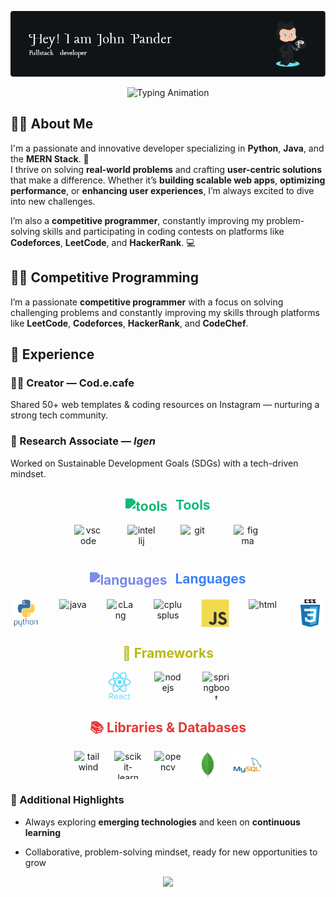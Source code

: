 

<p align="center">
  <img src="./github-header-image.png" alt="Header">
</p>


<p align="center">
  <img src="https://readme-typing-svg.demolab.com?font=Fira+Code&pause=1000&color=000000&center=true&vCenter=true&width=500&lines=Web+Developer;AI+Enthusiast;Open+Source+Contributor;Competetive+Programmer" alt="Typing Animation" />
</p>


<!-- <h1 align="center">
  Let's Connect and have a Chat!💬
</h1>


<p align="center" style="display: flex; justify-content: space-between; align-items: center; max-width: 400px; margin: auto;">
<a href="https://portfolio-response-d767c.web.app/">
  <img height="50" src="https://user-images.githubusercontent.com/46517096/166972883-f5f1d88c-0246-4374-88ac-ded0f2cf0699.png"/>
</a>
<a href="https://www.linkedin.com/in/karthikeyan-m-12742b288">
  <img height="50" src="https://user-images.githubusercontent.com/46517096/166973395-19676cd8-f8ec-4abf-83ff-da8243505b82.png"/>
</a>
<a href="https://medium.com/@askarthikeyan30">
  <img height="50" src="https://user-images.githubusercontent.com/46517096/166973962-d05d145a-b6a0-4643-bd3d-5ac845679367.png"/>
</a>
<a href="https://dev.to/karkeys1108">
  <img height="50" src="https://user-images.githubusercontent.com/46517096/166974096-7aeecad4-483e-4c85-983f-f4b37b3f794e.png"/>
</a>
<a href="https://x.com/i/flow/login?redirect_after_login=%2FKarthikeya87588">
  <img height="50" src="https://user-images.githubusercontent.com/46517096/166974271-91dfa250-d70b-4cb9-8707-f1bda1b708c3.png"/>
</a>
<a href="https://www.instagram.com/cod.e.cafe/?igsh=MTJpOTQ5MXBsdGp3YQ%3D%3D#">
  <img height="50" src="https://user-images.githubusercontent.com/46517096/166974368-9798f39f-1f46-499c-b14e-81f0a3f83a06.png"/>
</a>
</p> -->




## 👨‍💻 About Me

I'm a passionate and innovative developer specializing in **Python**, **Java**, and the **MERN Stack**. 🚀  
I thrive on solving **real-world problems** and crafting **user-centric solutions** that make a difference. Whether it’s **building scalable web apps**, **optimizing performance**, or **enhancing user experiences**, I’m always excited to dive into new challenges.

I’m also a **competitive programmer**, constantly improving my problem-solving skills and participating in coding contests on platforms like **Codeforces**, **LeetCode**, and **HackerRank**. 💻


## 👨‍💻 Competitive Programming

I’m a passionate **competitive programmer** with a focus on solving challenging problems and constantly improving my skills through platforms like **LeetCode**, **Codeforces**, **HackerRank**, and **CodeChef**.

<!-- ### 🏆 My Coding Profiles

<div style="display: flex; gap: 10px; align-items: center;">
  <a href="https://leetcode.com/u/karthikeyan30/" target="_blank">
    <img src="https://img.shields.io/badge/LeetCode-000000?style=for-the-badge&logo=leetcode&logoColor=yellow" alt="LeetCode">
  </a>
  <a href="https://codeforces.com/profile/askarthikeyan30" target="_blank">
    <img src="https://img.shields.io/badge/Codeforces-000000?style=for-the-badge&logo=codeforces&logoColor=white" alt="Codeforces">
  </a>
  <a href="https://www.hackerrank.com/profile/askarthikeyan30" target="_blank">
    <img src="https://img.shields.io/badge/HackerRank-2EC866?style=for-the-badge&logo=hackerrank&logoColor=white" alt="HackerRank">
  </a>
  <a href="https://www.codechef.com/users/askarthikeyan3" target="_blank">
    <img src="https://img.shields.io/badge/CodeChef-5B4638?style=for-the-badge&logo=codechef&logoColor=white" alt="CodeChef">
  </a>
</div>

<br>

![LeetCode Stats](https://leetcard.jacoblin.cool/karthikeyan30?theme=dark&font=baloo&extension=heatmap)

### 🌟 GitHub Profile


<div style="display: flex; gap: 10px; align-items: center;">
  <a href="https://github.com/karkeys1108" target="_blank">
    <img src="https://img.shields.io/badge/GitHub-181717?style=for-the-badge&logo=github&logoColor=white" alt="GitHub">
  </a>
</div>

<br>

![GitHub Stats](https://github-readme-stats.vercel.app/api?username=karkeys1108&show_icons=true&count_private=true&hide=prs&theme=radical)

![GitHub Streak](https://github-readme-streak-stats.herokuapp.com/?user=karkeys1108&theme=radical) -->



## 💼 Experience
 

### 🧑‍🎨 Creator — Cod.e.cafe  
Shared 50+ web templates & coding resources on Instagram — nurturing a strong tech community.

### 🔬 Research Associate — *Igen*  
Worked on Sustainable Development Goals (SDGs) with a tech-driven mindset.




<h2 align="center" style="color: #10B981;">
  <img src="https://cdn-icons-png.flaticon.com/512/126/126472.png" alt="tools" width="28" height="28" style="vertical-align: middle; margin-right: 8px; filter: invert(49%) sepia(96%) saturate(726%) hue-rotate(112deg) brightness(90%) contrast(88%);">
  Tools
</h2>


<p align="center" style="display: flex; justify-content: space-between; align-items: center; max-width: 300px; margin: auto;">
  <img src="https://cdn.jsdelivr.net/gh/devicons/devicon/icons/vscode/vscode-original.svg" alt="vscode" width="45" height="45"/>
  <img src="https://cdn.jsdelivr.net/gh/devicons/devicon/icons/intellij/intellij-original.svg" alt="intellij" width="45" height="45"/>
  <img src="https://cdn.jsdelivr.net/gh/devicons/devicon/icons/git/git-original.svg" alt="git" width="45" height="45"/>
  <img src="https://cdn.jsdelivr.net/gh/devicons/devicon/icons/figma/figma-original.svg" alt="figma" width="45" height="45"/>
</p>



<h2 align="center" style="color: #3B82F6;">
  <img src="https://cdn-icons-png.flaticon.com/512/1183/1183671.png" alt="languages" width="28" height="28" style="vertical-align: middle; margin-right: 8px; filter: invert(47%) sepia(81%) saturate(657%) hue-rotate(200deg) brightness(96%) contrast(89%);">
  Languages
</h2>


<p align="center"  style="display: flex; justify-content: space-between; align-items: center; max-width: 500px; margin: auto;">
  <img src="https://raw.githubusercontent.com/devicons/devicon/master/icons/python/python-original-wordmark.svg" alt="python" width="45" height="45"/>
  <img src="https://cdn.jsdelivr.net/gh/devicons/devicon/icons/java/java-original.svg" alt="java" width="45" height="45"/>
  <img src="https://cdn.jsdelivr.net/gh/devicons/devicon/icons/c/c-original.svg" alt="cLang" width="45" height="45"/>
  <img src="https://cdn.jsdelivr.net/gh/devicons/devicon/icons/cplusplus/cplusplus-original.svg" alt="cplusplus" width="45" height="45"/>
  <img src="https://raw.githubusercontent.com/devicons/devicon/master/icons/javascript/javascript-original.svg" alt="javascript" width="45" height="45"/>
  <img src="https://cdn.jsdelivr.net/gh/devicons/devicon/icons/html5/html5-original.svg" alt="html" width="45" height="45"/>
  <img src="https://raw.githubusercontent.com/devicons/devicon/master/icons/css3/css3-original-wordmark.svg" alt="css3" width="45" height="45"/>
</p>

<h2 align="center" style="color:rgb(185, 185, 16);">🧩 Frameworks</h2>
<p align="center" style="display: flex; justify-content: space-between; align-items: center; max-width: 200px; margin: auto;">
  <img src="https://raw.githubusercontent.com/devicons/devicon/master/icons/react/react-original-wordmark.svg" alt="react" width="45" height="45" />
  <img src="https://cdn.jsdelivr.net/gh/devicons/devicon/icons/nodejs/nodejs-original-wordmark.svg" alt="nodejs" width="45" height="45" />
  <img src="https://cdn.jsdelivr.net/gh/devicons/devicon/icons/spring/spring-original-wordmark.svg" alt="springboot" width="45" height="45"/>
</p>

<h2 align="center" style="color:rgb(230, 55, 55);">📚 Libraries & Databases</h2>
<p align="center"  style="display: flex; justify-content: space-between; align-items: center; max-width: 300px; margin: auto;">
  <img src="https://www.vectorlogo.zone/logos/tailwindcss/tailwindcss-icon.svg" alt="tailwind" width="45" height="45"/>
  <img src="https://upload.wikimedia.org/wikipedia/commons/0/05/Scikit_learn_logo_small.svg" alt="scikit-learn" width="45" height="45"/>
  <img src="https://cdn.jsdelivr.net/gh/devicons/devicon/icons/opencv/opencv-original.svg" alt="opencv" width="45" height="45"/>
  <img src="https://raw.githubusercontent.com/devicons/devicon/master/icons/mongodb/mongodb-original.svg" alt="mongodb" width="45" height="45" />
  <img src="https://raw.githubusercontent.com/devicons/devicon/master/icons/mysql/mysql-original-wordmark.svg" alt="mysql" width="45" height="45" />
</p>

### 🌟 Additional Highlights
-  Always exploring **emerging technologies** and keen on **continuous learning**

 <!-- -  Fluent in **English** & **Tamil**, with a basic understanding of **German**   -->
 - Collaborative, problem-solving mindset, ready for new opportunities to grow


<p align="center">
  <img src="https://capsule-render.vercel.app/api?type=waving&color=gradient&height=100&section=footer"/>
</p>
